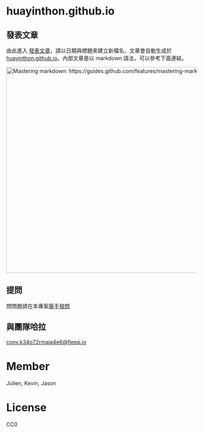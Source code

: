 # huayinthon.github.io

## 發表文章

由此進入 [發表文章]，請以日期與標題來建立新檔名，文章會自動生成於[huayinthon.github.io]。內部文章是以 markdown 語法，可以參考下面連結。

[<img width="545" alt="Mastering markdown: https://guides.github.com/features/mastering-markdown" src="https://cloud.githubusercontent.com/assets/1000669/10116069/5b7237fe-6456-11e5-95a8-3c4d3fbab4ad.png">](https://guides.github.com/features/mastering-markdown)

## 提問
問問題請在本專案[舉手發問](https://github.com/huayinthon/huayinthon.github.io/issues)

## 與團隊哈拉
conv.k34o72rmaia4e6@fleep.io

[發表文章]: https://github.com/huayinthon/huayinthon.github.io/tree/master/_posts
[huayinthon.github.io]: https://huayinthon.github.io
# Member
Julien, Kevin, Jason

# License
CC0
